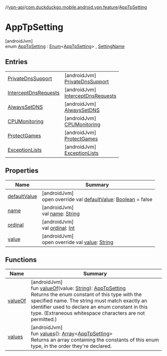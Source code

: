 //[vpn-api](../../../index.md)/[com.duckduckgo.mobile.android.vpn.feature](../index.md)/[AppTpSetting](index.md)

# AppTpSetting

[androidJvm]\
enum [AppTpSetting](index.md) : [Enum](https://kotlinlang.org/api/latest/jvm/stdlib/kotlin/-enum/index.html)&lt;[AppTpSetting](index.md)&gt; , [SettingName](../-setting-name/index.md)

## Entries

| | |
|---|---|
| [PrivateDnsSupport](-private-dns-support/index.md) | [androidJvm]<br>[PrivateDnsSupport](-private-dns-support/index.md) |
| [InterceptDnsRequests](-intercept-dns-requests/index.md) | [androidJvm]<br>[InterceptDnsRequests](-intercept-dns-requests/index.md) |
| [AlwaysSetDNS](-always-set-d-n-s/index.md) | [androidJvm]<br>[AlwaysSetDNS](-always-set-d-n-s/index.md) |
| [CPUMonitoring](-c-p-u-monitoring/index.md) | [androidJvm]<br>[CPUMonitoring](-c-p-u-monitoring/index.md) |
| [ProtectGames](-protect-games/index.md) | [androidJvm]<br>[ProtectGames](-protect-games/index.md) |
| [ExceptionLists](-exception-lists/index.md) | [androidJvm]<br>[ExceptionLists](-exception-lists/index.md) |

## Properties

| Name | Summary |
|---|---|
| [defaultValue](default-value.md) | [androidJvm]<br>open override val [defaultValue](default-value.md): [Boolean](https://kotlinlang.org/api/latest/jvm/stdlib/kotlin/-boolean/index.html) = false |
| [name](../../com.duckduckgo.mobile.android.vpn.state/-vpn-state-monitor/-vpn-stop-reason/-r-e-s-t-a-r-t/index.md#-372974862%2FProperties%2F165046441) | [androidJvm]<br>val [name](../../com.duckduckgo.mobile.android.vpn.state/-vpn-state-monitor/-vpn-stop-reason/-r-e-s-t-a-r-t/index.md#-372974862%2FProperties%2F165046441): [String](https://kotlinlang.org/api/latest/jvm/stdlib/kotlin/-string/index.html) |
| [ordinal](../../com.duckduckgo.mobile.android.vpn.state/-vpn-state-monitor/-vpn-stop-reason/-r-e-s-t-a-r-t/index.md#-739389684%2FProperties%2F165046441) | [androidJvm]<br>val [ordinal](../../com.duckduckgo.mobile.android.vpn.state/-vpn-state-monitor/-vpn-stop-reason/-r-e-s-t-a-r-t/index.md#-739389684%2FProperties%2F165046441): [Int](https://kotlinlang.org/api/latest/jvm/stdlib/kotlin/-int/index.html) |
| [value](value.md) | [androidJvm]<br>open override val [value](value.md): [String](https://kotlinlang.org/api/latest/jvm/stdlib/kotlin/-string/index.html) |

## Functions

| Name | Summary |
|---|---|
| [valueOf](value-of.md) | [androidJvm]<br>fun [valueOf](value-of.md)(value: [String](https://kotlinlang.org/api/latest/jvm/stdlib/kotlin/-string/index.html)): [AppTpSetting](index.md)<br>Returns the enum constant of this type with the specified name. The string must match exactly an identifier used to declare an enum constant in this type. (Extraneous whitespace characters are not permitted.) |
| [values](values.md) | [androidJvm]<br>fun [values](values.md)(): [Array](https://kotlinlang.org/api/latest/jvm/stdlib/kotlin/-array/index.html)&lt;[AppTpSetting](index.md)&gt;<br>Returns an array containing the constants of this enum type, in the order they're declared. |
